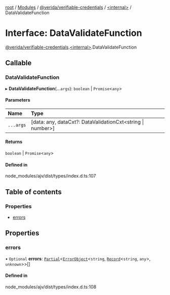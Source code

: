 [root](../README.md) / [Modules](../modules.md) / [@verida/verifiable-credentials](../modules/verida_verifiable_credentials.md) / [<internal\>](../modules/verida_verifiable_credentials._internal_.md) / DataValidateFunction

# Interface: DataValidateFunction

[@verida/verifiable-credentials](../modules/verida_verifiable_credentials.md).[<internal\>](../modules/verida_verifiable_credentials._internal_.md).DataValidateFunction

## Callable

### DataValidateFunction

▸ **DataValidateFunction**(...`args`): `boolean` \| `Promise`<`any`\>

#### Parameters

| Name | Type |
| :------ | :------ |
| `...args` | [data: any, dataCxt?: DataValidationCxt<string \| number\>] |

#### Returns

`boolean` \| `Promise`<`any`\>

#### Defined in

node_modules/ajv/dist/types/index.d.ts:107

## Table of contents

### Properties

- [errors](verida_verifiable_credentials._internal_.DataValidateFunction.md#errors)

## Properties

### errors

• `Optional` **errors**: [`Partial`](../modules/verida_verifiable_credentials._internal_.md#partial)<[`ErrorObject`](verida_verifiable_credentials._internal_.ErrorObject.md)<`string`, [`Record`](../modules/verida_verifiable_credentials._internal_.md#record)<`string`, `any`\>, `unknown`\>\>[]

#### Defined in

node_modules/ajv/dist/types/index.d.ts:108
